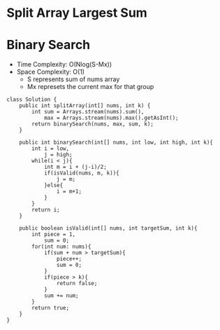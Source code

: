 # Split Array Largest Sum

# Binary Search

- Time Complexity: O(Nlog(S-Mx))
- Space Complexity: O(1)
  - S represents sum of nums array
  - Mx represets the current max for that group

```
class Solution {
    public int splitArray(int[] nums, int k) {
        int sum = Arrays.stream(nums).sum(),
            max = Arrays.stream(nums).max().getAsInt();
        return binarySearch(nums, max, sum, k);
    }

    public int binarySearch(int[] nums, int low, int high, int k){
        int i = low,
            j = high;
        while(i < j){
            int m = i + (j-i)/2;
            if(isValid(nums, m, k)){
                j = m;
            }else{
                i = m+1;
            }
        }
        return i;
    }

    public boolean isValid(int[] nums, int targetSum, int k){
        int piece = 1,
            sum = 0;
        for(int num: nums){
            if(sum + num > targetSum){
                piece++;
                sum = 0;
            }
            if(piece > k){
                return false;
            }
            sum += num;
        }
        return true;
    }
}
```
